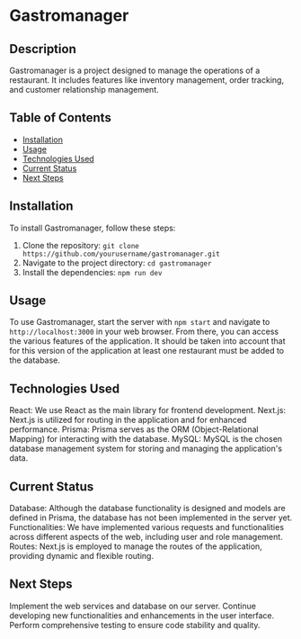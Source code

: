 # Gastromanager

## Description

Gastromanager is a project designed to manage the operations of a restaurant. It includes features like inventory management, order tracking, and customer relationship management.

## Table of Contents

- [Installation](#installation)
- [Usage](#usage)
- [Technologies Used](#technologies_used)
- [Current Status](#current_status)
- [Next Steps](#next-steps)

## Installation

To install Gastromanager, follow these steps:

1. Clone the repository: `git clone https://github.com/yourusername/gastromanager.git`
2. Navigate to the project directory: `cd gastromanager`
3. Install the dependencies: `npm run dev`

## Usage

To use Gastromanager, start the server with `npm start` and navigate to `http://localhost:3000` in your web browser. From there, you can access the various features of the application. It should be taken into account that for this version of the application at least one restaurant must be added to the database.

## Technologies Used

React: We use React as the main library for frontend development.
Next.js: Next.js is utilized for routing in the application and for enhanced performance.
Prisma: Prisma serves as the ORM (Object-Relational Mapping) for interacting with the database.
MySQL: MySQL is the chosen database management system for storing and managing the application's data.

## Current Status

Database: Although the database functionality is designed and models are defined in Prisma, the database has not been implemented in the server yet.
Functionalities: We have implemented various requests and functionalities across different aspects of the web, including user and role management.
Routes: Next.js is employed to manage the routes of the application, providing dynamic and flexible routing.

## Next Steps

Implement the web services and database on our server.
Continue developing new functionalities and enhancements in the user interface.
Perform comprehensive testing to ensure code stability and quality.
